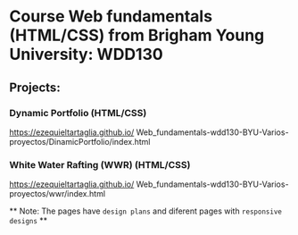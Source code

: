 # Course Web fundamentals (HTML/CSS) from Brigham Young University: WDD130

## Projects:

### Dynamic Portfolio (HTML/CSS)

https://ezequieltartaglia.github.io/
Web_fundamentals-wdd130-BYU-Varios-proyectos/DinamicPortfolio/index.html

### White Water Rafting (WWR) (HTML/CSS)

https://ezequieltartaglia.github.io/
Web_fundamentals-wdd130-BYU-Varios-proyectos/wwr/index.html

** Note: The pages have `design plans` and diferent pages with `responsive designs` **
